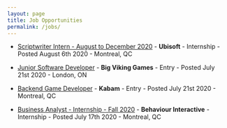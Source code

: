 ```yaml
---
layout: page
title: Job Opportunities
permalink: /jobs/
---
```


* [Scriptwriter Intern - August to December 2020](https://jobs.smartrecruiters.com/Ubisoft2/743999716783486-scriptwriter-intern-august-to-december-2020) - **Ubisoft** - Internship - Posted August 6th 2020 - Montreal, QC

* [Junior Software Developer](https://www.linkedin.com/jobs/search/?currentJobId=1953407205&f_E=2&geoId=101174742&keywords=developer&location=Canada) - **Big Viking Games** - Entry - Posted July 21st 2020 - London, ON

* [Backend Game Developer](https://jobs.lever.co/kabam/e9030fce-5c6c-441d-b823-f6093b9cf499?lever-origin=applied&lever-source%5B%5D=LinkedIn+Paid&lever-source=LinkedInJobs) - **Kabam** - Entry - Posted July 21st 2020 - Montreal, QC

* [Business Analyst - Internship - Fall 2020](https://jobs.smartrecruiters.com/BehaviourInteractive/743999715473634-business-analyst-internship-fall-2020) - **Behaviour Interactive** - Internship - Posted July 17th 2020 - Montreal, QC